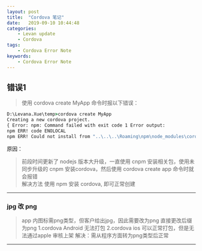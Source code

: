 ```yaml
---
layout: post  
title:  "Cordova 笔记"  
date:   2019-09-10 10:44:48
categories: 
    - Levan update  
    - Cordova
tags: 
    - Cordova Error Note
keywords: 
    - Cordova Error Note  
---
```


## 错误1

> 使用 cordova create MyApp 命令时报以下错误：

```cmd
D:\Levana.Xue\temp>cordova create MyApp
Creating a new cordova project.
{ Error: npm: Command failed with exit code 1 Error output:
npm ERR! code ENOLOCAL
npm ERR! Could not install from "..\..\..\Roaming\npm\node_modules\cordova\node_modules\_cordova-app-hello-world@4.0.0@cordova-app-hello-world\index.js" as it does not contain a package.json file.
```

原因：  

> 前段时间更新了 nodejs 版本大升级，一直使用 cnpm 安装相关包，使用未同步升级的 cnpm 安装cordova，然后使用 cordova create app 命令时就会报错  
解决方法
> 使用 npm 安装 cordova, 即可正常创建

<!--more -->

---

### jpg 改 png

> app 内图标需png类型，但客户给出jpg，因此需要改为png
> 直接更改后缀为png
> 1.cordova Android 无法打包
> 2.cordova ios 可以正常打包，但是无法通过apple 审核上架
> 解决：需从程序方面转为png类型后正常

---
